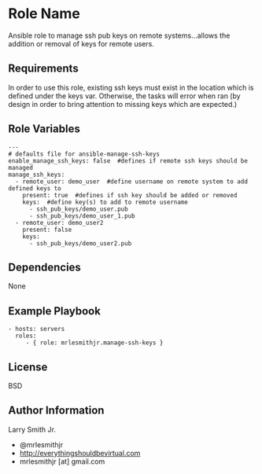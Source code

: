 Role Name
=========

Ansible role to manage ssh pub keys on remote systems...allows the addition or removal of keys for remote users.

Requirements
------------

In order to use this role, existing ssh keys must exist in the location which is defined under the keys var. Otherwise, the tasks will error when ran (by design in order to bring attention to missing keys which are expected.)

Role Variables
--------------

````
---
# defaults file for ansible-manage-ssh-keys
enable_manage_ssh_keys: false  #defines if remote ssh keys should be managed
manage_ssh_keys:
  - remote_user: demo_user  #define username on remote system to add defined keys to
    present: true  #defines if ssh key should be added or removed
    keys:  #define key(s) to add to remote username
      - ssh_pub_keys/demo_user.pub
      - ssh_pub_keys/demo_user_1.pub
  - remote_user: demo_user2
    present: false
    keys:
      - ssh_pub_keys/demo_user2.pub
````

Dependencies
------------

None

Example Playbook
----------------

    - hosts: servers
      roles:
         - { role: mrlesmithjr.manage-ssh-keys }

License
-------

BSD

Author Information
------------------

Larry Smith Jr.
- @mrlesmithjr
- http://everythingshouldbevirtual.com
- mrlesmithjr [at] gmail.com
